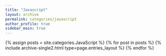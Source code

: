 ```yaml
---
title: "Javascript"
layout: archive
permalink: categories/javascript
author_profile: true
sidebar_main: true
---
```


{% assign posts = site.categories.JavaScript %}
{% for post in posts %} {% include archive-single2.html type=page.entries_layout %} {% endfor %}